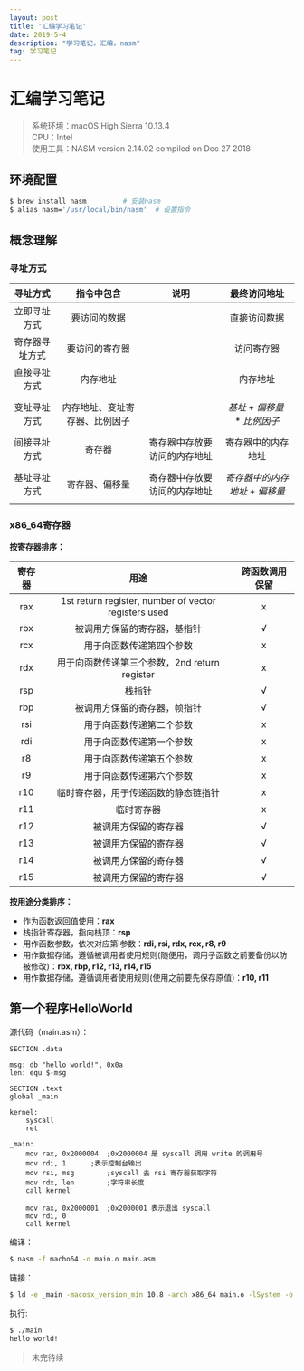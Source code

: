 ```yaml
---
layout: post
title: '汇编学习笔记'
date: 2019-5-4 
description: "学习笔记，汇编，nasm"
tag: 学习笔记
--- 
```


# 汇编学习笔记

> 系统环境：macOS High Sierra 10.13.4  
> CPU：Intel  
> 使用工具：NASM version 2.14.02 compiled on Dec 27 2018  

## 环境配置

```bash
$ brew install nasm			# 安装nasm
$ alias nasm='/usr/local/bin/nasm'	# 设置指令
```

## 概念理解

### 寻址方式

寻址方式     |     指令中包含       |    说明    | 最终访问地址
:----------:|:------------------:|:---------:|:---------:
立即寻址方式  | 要访问的数据         |           | 直接访问数据
寄存器寻址方式| 要访问的寄存器        |           | 访问寄存器
直接寻址方式 |  内存地址            |           | 内存地址
变址寻址方式 |内存地址、变址寄存器、比例因子|       | $$ 基址 + 偏移量 * 比例因子 $$ 
间接寻址方式 |  寄存器             |寄存器中存放要访问的内存地址|寄存器中的内存地址
基址寻址方式 | 寄存器、偏移量 |寄存器中存放要访问的内存地址| $$ 寄存器中的内存地址 + 偏移量 $$ 

### x86_64寄存器

**按寄存器排序：**

寄存器|       用途      |跨函数调用保留
:---:|:---------------:|:----------:
rax  | 1st return register, number of vector registers used | x
rbx  | 被调用方保留的寄存器，基指针 | √
rcx  | 用于向函数传递第四个参数 | x
rdx  | 用于向函数传递第三个参数，2nd return register | x
rsp  | 栈指针 | √
rbp  | 被调用方保留的寄存器，帧指针 | √
rsi  | 用于向函数传递第二个参数 | x
rdi  | 用于向函数传递第一个参数 | x
r8   | 用于向函数传递第五个参数 | x
r9   | 用于向函数传递第六个参数 | x
r10  | 临时寄存器，用于传递函数的静态链指针 | x
r11  | 临时寄存器 | x
r12  | 被调用方保留的寄存器 | √
r13  | 被调用方保留的寄存器 | √
r14  | 被调用方保留的寄存器 | √
r15  | 被调用方保留的寄存器 | √

**按用途分类排序：**

- 作为函数返回值使用：**rax**
- 栈指针寄存器，指向栈顶：**rsp**
- 用作函数参数，依次对应第i参数：**rdi, rsi, rdx, rcx, r8, r9**
- 用作数据存储，遵循被调用者使用规则(随便用，调用子函数之前要备份以防被修改)：**rbx, rbp, r12, r13, r14, r15**
- 用作数据存储，遵循调用者使用规则(使用之前要先保存原值)：**r10, r11**


## 第一个程序HelloWorld

源代码（main.asm）：

```x86asm
SECTION .data

msg: db "hello world!", 0x0a
len: equ $-msg

SECTION .text
global _main

kernel:
	syscall
	ret

_main:
	mov rax, 0x2000004	;0x2000004 是 syscall 调用 write 的调用号
	mov rdi, 1		;表示控制台输出
	mov rsi, msg		;syscall 去 rsi 寄存器获取字符
	mov rdx, len		;字符串长度
	call kernel

	mov rax, 0x2000001	;0x2000001 表示退出 syscall
	mov rdi, 0
	call kernel
```

编译：

```bash
$ nasm -f macho64 -o main.o main.asm
```

链接：

```bash
$ ld -e _main -macosx_version_min 10.8 -arch x86_64 main.o -lSystem -o main
```

执行:

```bash
$ ./main
hello world!
```

> 未完待续

